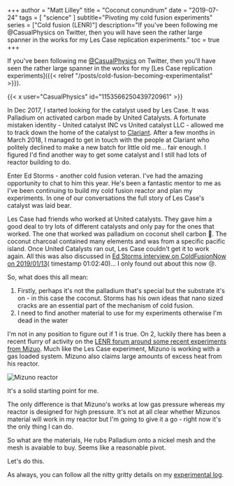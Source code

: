 +++
author = "Matt Lilley"
title = "Coconut conundrum"
date = "2019-07-24"
tags = [
    "science"
]
subtitle="Pivoting my cold fusion experiments"
series = ["Cold fusion (LENR)"]
description="If you've been following me @CasualPhysics on Twitter, then you will have seen the rather large spanner in the works for my Les Case replication experiments."
toc = true
+++

If you've been following me [@CasualPhysics](https://twitter.com/CasualPhysics) on Twitter, then you'll have seen the rather large spanner in the works for my [Les Case replication experiments]({{< relref "/posts/cold-fusion-becoming-experimentalist" >}}).

{{< x user="CasualPhysics" id="1153566250439720961" >}}

In Dec 2017, I started looking for the catalyst used by Les Case. It was Palladium on activated carbon made by United Catalysts. A fortunate mistaken identity - United catalyst INC vs United catalyst LLC - allowed me to track down the home of the catalyst to [Clariant](https://www.clariant.com/). After a few months in March 2018, I managed to get in touch with the people at Clariant who politely declined to make a new batch for little old me... fair enough. I figured I'd find another way to get some catalyst and I still had lots of reactor building to do. 

Enter Ed Storms - another cold fusion veteran. I've had the amazing opportunity to chat to him this year. He's been a fantastic mentor to me as I've been continuing to build my cold fusion reactor and plan my experiments. In one of our conversations the full story of Les Case's catalyst was laid bear.

Les Case had friends who worked at United catalysts. They gave him a good deal to try lots of different catalysts and only pay for the ones that worked. The one that worked was palladium on coconut shell carbon  🥥. The coconut charcoal contained many elements and was from a specific pacific island. Once United Catalysts ran out, Les Case couldn't get it to work again. All this was also discussed in [Ed Storms interview on ColdFusionNow on 2019/01/13](http://www.coldfusionnow.com/podcast/Ruby-Carat-Edmund-Storms-Cold-Fusion-Now-019.mp3)( timestamp 01:02:40)... I only found out about this now 😢.

So, what does this all mean:
1. Firstly, perhaps it's not the palladium that's special but the substrate it's on - in this case the coconut. Storms has his own ideas that nano sized cracks are an essential part of the mechanism of cold fusion.
2. I need to find another material to use for my experiments otherwise I'm dead in the water

I'm not in any position to figure out if 1 is true. On 2, luckily there has been a recent flurry of activity on the [LENR forum around some recent experiments from Mizuo](https://www.lenr-forum.com/forum/thread/6017-mizuno-replication-and-materials-only/?pageNo=1). Much like the Les Case experiment, Mizuno is working with a gas loaded system. Mizuno also claims large amounts of excess heat from his reactor.

![Mizuno reactor](mizuno.jpg "300W input and reportedly 3000W output 😱")

It's a solid starting point for me. 

The only difference is that Mizuno's works at low gas pressure whereas my reactor is designed for high pressure. It's not at all clear whether Mizunos material will work in my reactor but I'm going to give it a go - right now it's the only thing I can do.

So what are the materials, He rubs Palladium onto a nickel mesh and the mesh is avaiable to buy. Seems like a reasonable pivot.

Let's do this.

As always, you can follow all the nitty gritty details on my [experimental log](https://gitlab.com/mklilley/lenr/-/issues/1).